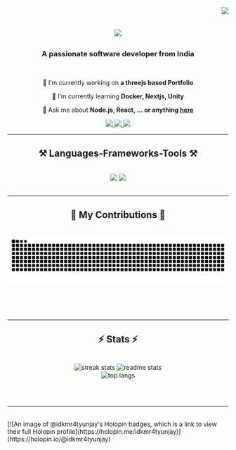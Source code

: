 <img align="right" src="https://visitor-badge.laobi.icu/badge?page_id=idk-mr4tyunjay.idk-mr4tyunjay" />

<h1 align="center">
    <img src="https://readme-typing-svg.herokuapp.com/?font=Righteous&size=35&center=true&vCenter=true&width=500&height=70&duration=4000&lines=Hi+There!+👋;+I'm+Mruthunjay!;" />
</h1>

<h3 align="center">A passionate software developer from India</h3>

<br/>

<div align="center">
 
 🔭 I’m currently working on **a threejs based Portfolio**
 
 🌱 I’m currently learning **Docker, Nextjs, Unity**

💬 Ask me about **Node.js, React, ... or anything [here](https://github.com/idk-mr4tyunjay/idk-mr4tyunjay/issues)**



 </div>
 
<div align="center"> 
  <a href="mailto:mruthunjaysingh12@gmail.com">
    <img src="https://img.shields.io/badge/Gmail-333333?style=for-the-badge&logo=gmail&logoColor=red" />
  </a>
  <a href="https://www.linkedin.com/in/mruthunjayp/" target="_blank">
    <img src="https://img.shields.io/badge/LinkedIn-0077B5?style=for-the-badge&logo=linkedin&logoColor=white" target="_blank" />
  </a>
  <a href="https://idk-mr4tyunjay.github.io" target="_blank">
     <img src="https://img.shields.io/badge/Portfolio-FF5722?style=for-the-badge&logo=todoist&logoColor=white" target="_blank" /> <!-- sqlite, safari, google-chrome are other good icon options -->
  </a>
</div>

 <hr/>
 
<h2 align="center">⚒️ Languages-Frameworks-Tools ⚒️</h2>
<br/>
<div align="center">
    <img src="https://skillicons.dev/icons?i=html,css,tailwind,git,github,notion,figma,docker,blender,postman,webpack,neovim" />
    <img src="https://skillicons.dev/icons?i=javascript,typescript,mongodb,express,react,nodejs,nextjs,threejs,python,java,linux" /><br>
</div>

<br/>
<hr/>

<div align="center">
  <h2>🐍 My Contributions 🐍</h2>
  <br>
  <img alt="snake eating my contributions" src="https://raw.githubusercontent.com/idk-mr4tyunjay/idk-mr4tyunjay/output/github-contribution-grid-snake.svg" />
  
  <br/><br/><br/>
</div>

<hr/>

<h2 align="center">⚡ Stats ⚡</h2>
<br>
<div align=center>
  <img width=390 src="https://github-readme-streak-stats.herokuapp.com/?user=idk-mr4tyunjay&theme=dark&hide_border=true" alt="streak stats"/>
  <img width=390 src="https://github-readme-stats.vercel.app/api?username=idk-mr4tyunjay&theme=dark&show_icons=true&hide_border=true&count_private=true" alt="readme stats" />
  <br/>
  <img width=390 align="center" src="https://github-readme-stats.vercel.app/api/top-langs/?username=idk-mr4tyunjay&theme=dark&show_icons=true&hide_border=true&layout=compact" alt="top langs" />
</div>

<br/><br/>

<hr/>

<br/>
[![An image of @idkmr4tyunjay's Holopin badges, which is a link to view their full Holopin profile](https://holopin.me/idkmr4tyunjay)](https://holopin.io/@idkmr4tyunjay)
